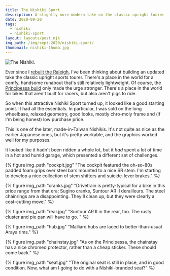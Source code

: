 ```yaml
---
title: The Nishiki Sport
description: A slightly more modern take on the classic upright tourer.
date: 2020-09-20
tags:
  - nishiki
  - nishiki-sport
layout: layouts/post.njk
img_path: /img/sept-2020/nishiki-sport/
thumbnail: nishiki-thumb.jpg
---
```


<img src="{{ img_path }}nishiki.jpg" alt="The Nishiki." class="wide">

Ever since I [rebuilt the Raleigh](/tags/raleigh-sports/), I've been thinking about building an updated take the classic upright sports tourer. There's a place in the world for a comfy, handsome runabout that's still relatively lightweight. Of course, the [Principessa build](/tags/principessa/) only made the urge stronger. There's a place in the world for bikes that aren't built for racers, but also aren't pigs to ride.

So when this attractive Nishiki Sport turned up, it looked like a good starting point. It had all the essentials. In particular, I was sold on the long wheelbase, relaxed geometry, good looks, mostly chro-moly frame and (if I'm being honest) low purchase price. 

This is one of the later, made-in-Taiwan Nishikis. It's not quite as nice as the earlier Japanese ones, but it's pretty workable, and the graphics worked well for my purposes.

It looked like it hadn't been ridden a whole lot, but it *had* spent a lot of time in a hot and humid garage, which presented a different set of challenges.

<div class="photogrid">

  {% figure img_path "cockpit.jpg" "The cockpit featured the oh-so-80s padded foam grips over steel bars mounted to a nice SR stem. I'm starting to develop a nice collection of stem shifters and suicide-lever brakes."  %}

  {% figure img_path "cranks.jpg" "Drivetrain is pretty-typical for a bike in this price range from that era: Sugino cranks, Suntour AR II derailleurs. The steel chainrings are a disappointing. They'll clean up, but they were clearly a cost-cutting move." %}

  {% figure img_path "rear.jpg" "Suntour AR II in the rear, too. The rusty cluster and pie pan will have to go. " %}

  {% figure img_path "hub.jpg" "Malliard hubs are laced to better-than-usual Araya rims." %}

  {% figure img_path "chainstay.jpg" "As on the Principessa, the chainstay has a nice chromed protector, rather than a cheap sticker. These should come back." %}

  {% figure img_path "seat.jpg" "The original seat is still in place, and in good condition. Now, what am I going to do with a Nishiki-branded seat?" %}
</div>

